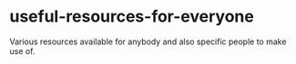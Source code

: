 # useful-resources-for-everyone
Various resources available for anybody and also specific people to make use of.
